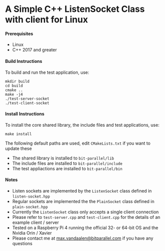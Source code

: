 # A Simple C++ ListenSocket Class with client for Linux

#### Prerequisites
- Linux
- C++ 2017 and greater

#### Build Instructions
To build and run the test application, use:

```
mkdir build
cd build
cmake ..
make -j4
./test-server-socket
./test-client-socket
```

#### Install Instructions
To install the core shared library, the include files and test applications, use:

```
make install
```

The following default paths are used, edit `CMakeLists.txt` if you want to update these
- The shared library is installed to `bit-parallel/lib`
- The include files are installed to `bit-parallel/include`
- The test appliactions are installed to `bit-parallel/bin`

#### Notes
- Listen sockets are implemented by the `ListenSocket` class defined in `listen-socket.hpp`
- Regular sockets are implemented the the `PlainSocket` class defined in `plain-socket.hpp`
- Currently the `ListenSocket` class only accepts a single client connection
- Please refer to `test-server.cpp` and `test-client.cpp` for the details of an example client / server
- Tested on a Raspberry Pi 4 running the official 32- or 64-bit OS and the Nvidia Orin / Xavier
- Please contact me at max.vandaalen@bitparallel.com if you have any questions
